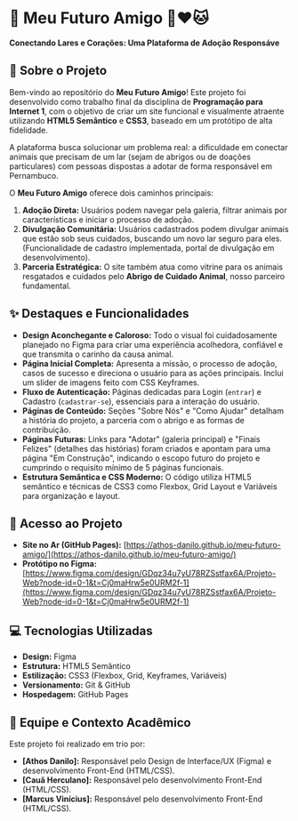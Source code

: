 # 🐾 Meu Futuro Amigo 🐶❤️🐱

**Conectando Lares e Corações: Uma Plataforma de Adoção Responsáve**

## 🌟 Sobre o Projeto

Bem-vindo ao repositório do **Meu Futuro Amigo**! Este projeto foi desenvolvido como trabalho final da disciplina de **Programação para Internet 1**, com o objetivo de criar um site funcional e visualmente atraente utilizando **HTML5 Semântico** e **CSS3**, baseado em um protótipo de alta fidelidade.

A plataforma busca solucionar um problema real: a dificuldade em conectar animais que precisam de um lar (sejam de abrigos ou de doações particulares) com pessoas dispostas a adotar de forma responsável em Pernambuco.

O **Meu Futuro Amigo** oferece dois caminhos principais:
1.  **Adoção Direta:** Usuários podem navegar pela galeria, filtrar animais por características e iniciar o processo de adoção.
2.  **Divulgação Comunitária:** Usuários cadastrados podem divulgar animais que estão sob seus cuidados, buscando um novo lar seguro para eles. (Funcionalidade de cadastro implementada, portal de divulgação em desenvolvimento).
3.  **Parceria Estratégica:** O site também atua como vitrine para os animais resgatados e cuidados pelo **Abrigo de Cuidado Animal**, nosso parceiro fundamental.

## ✨ Destaques e Funcionalidades

* **Design Aconchegante e Caloroso:** Todo o visual foi cuidadosamente planejado no Figma para criar uma experiência acolhedora, confiável e que transmita o carinho da causa animal.
* **Página Inicial Completa:** Apresenta a missão, o processo de adoção, casos de sucesso e direciona o usuário para as ações principais. Inclui um slider de imagens feito com CSS Keyframes.
* **Fluxo de Autenticação:** Páginas dedicadas para Login (`entrar`) e Cadastro (`cadastrar-se`), essenciais para a interação do usuário.
* **Páginas de Conteúdo:** Seções "Sobre Nós" e "Como Ajudar" detalham a história do projeto, a parceria com o abrigo e as formas de contribuição.
* **Páginas Futuras:** Links para "Adotar" (galeria principal) e "Finais Felizes" (detalhes das histórias) foram criados e apontam para uma página "Em Construção", indicando o escopo futuro do projeto e cumprindo o requisito mínimo de 5 páginas funcionais.
* **Estrutura Semântica e CSS Moderno:** O código utiliza HTML5 semântico e técnicas de CSS3 como Flexbox, Grid Layout e Variáveis para organização e layout.

## 🚀 Acesso ao Projeto

* **Site no Ar (GitHub Pages):** [https://athos-danilo.github.io/meu-futuro-amigo/](https://athos-danilo.github.io/meu-futuro-amigo/)
* **Protótipo no Figma:** [https://www.figma.com/design/GDqz34u7yU78RZSstfax6A/Projeto-Web?node-id=0-1&t=Cj0maHrw5e0URM2f-1](https://www.figma.com/design/GDqz34u7yU78RZSstfax6A/Projeto-Web?node-id=0-1&t=Cj0maHrw5e0URM2f-1)

## 💻 Tecnologias Utilizadas

* **Design:** Figma
* **Estrutura:** HTML5 Semântico
* **Estilização:** CSS3 (Flexbox, Grid, Keyframes, Variáveis)
* **Versionamento:** Git & GitHub
* **Hospedagem:** GitHub Pages

## 👥 Equipe e Contexto Acadêmico

Este projeto foi realizado em trio por:

* **[Athos Danilo]:** Responsável pelo Design de Interface/UX (Figma) e desenvolvimento Front-End (HTML/CSS).
* **[Cauã Herculano]:** Responsável pelo desenvolvimento Front-End (HTML/CSS).
* **[Marcus Vinícius]:** Responsável pelo desenvolvimento Front-End (HTML/CSS).



